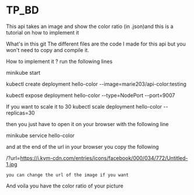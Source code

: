 # TP_BD
This api takes an image and show the color ratio (in .json)and this is a tutorial on how to implement it

What's in this git The different files are the code I made for this api but you won't need to copy and compile it.

How to implement it ? run the following lines

minikube start

kubectl create deployment hello-color --image=marie203/api-color:testing

kubectl expose deployment hello-color --type=NodePort --port=9007

If you want to scale it to 30 kubectl scale deployment hello-color --replicas=30

then you just have to open it on your browser with the following line

minikube service hello-color

and at the end of the url in your browser you copy the following

/?url=https://i.kym-cdn.com/entries/icons/facebook/000/034/772/Untitled-1.jpg

    you can change the url of the image if you want

And voila you have the color ratio of your picture

